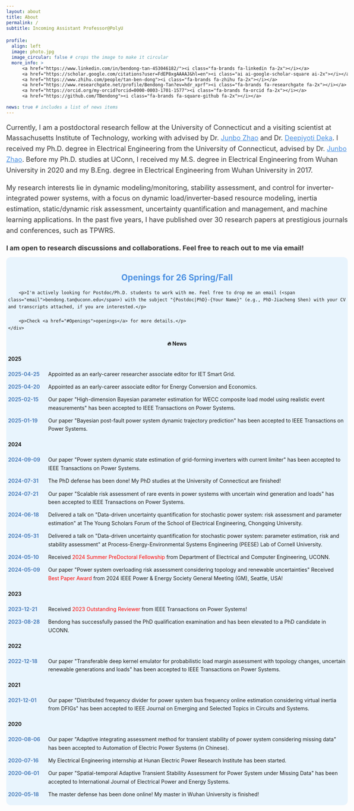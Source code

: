 ```yaml
---
layout: about
title: About
permalink: /
subtitle: Incoming Assistant Professor@PolyU

profile:
  align: left
  image: photo.jpg
  image_circular: false # crops the image to make it circular
  more_info: >
      <a href="https://www.linkedin.com/in/bendong-tan-453046182/"><i class="fa-brands fa-linkedin fa-2x"></i></a>
      <a href="https://scholar.google.com/citations?user=FdEP8xgAAAAJ&hl=en"><i class="ai ai-google-scholar-square ai-2x"></i></a>
      <a href="https://www.zhihu.com/people/tan-ben-dong"><i class="fa-brands fa-zhihu fa-2x"></i></a>
      <a href="https://www.researchgate.net/profile/Bendong-Tan?ev=hdr_xprf"><i class="fa-brands fa-researchgate fa-2x"></i></a>
      <a href="https://orcid.org/my-orcid?orcid=0000-0003-1701-1577"><i class="fa-brands fa-orcid fa-2x"></i></a>
      <a href="https://github.com/TBendong"><i class="fa-brands fa-square-github fa-2x"></i></a>
      
news: true # includes a list of news items
---
```


Currently, I am a postdoctoral research fellow at the University of Connecticut and a visiting scientist at Massachusetts Institute of Technology, working with advised by Dr. [Junbo Zhao](https://engineering.dartmouth.edu/community/faculty/junbo-zhao) and Dr. [Deepjyoti Deka](https://energy.mit.edu/profile/deepjyoti-deka/). I received my Ph.D. degree in Electrical Engineering from the University of Connecticut, advised by Dr. [Junbo Zhao](https://engineering.dartmouth.edu/community/faculty/junbo-zhao). Before my Ph.D. studies at UConn, I received my M.S. degree in Electrical Engineering from Wuhan University in 2020 and my B.Eng. degree in Electrical Engineering from Wuhan University in 2017.

My research interests lie in dynamic modeling/monitoring, stability assessment, and control for inverter-integrated power systems, with a focus on dynamic load/inverter-based resource modeling, inertia estimation, static/dynamic risk assessment, uncertainty quantification and management, and machine learning applications. In the past five years, I have published over 30 research papers at prestigious journals and conferences, such as TPWRS. 

<strong>I am open to research discussions and collaborations. Feel free to reach out to me via email!</strong>

<html>
<head>
    <meta charset="UTF-8">
    <meta name="viewport" content="width=device-width, initial-scale=1.0">
    <title>I'm actively looking for Ph.D./MPhil/RA students</title>
    <style>
        body {
            margin: 50px auto;
            max-width: 800px;
            padding: 20px;
        }
        .card {
            background: #e8f4fd;
            border-radius: 12px;
            padding: 5px;
            font-family: inherit;  /* 使用网页默认字体 */
        }
        .card-title {
            color: #4a90e2;
            font-size: 1.6em;
            margin-bottom: 5px;
            font-weight: bold;
            text-align: center;
        }
        p {
            font-size: 18px;
            line-height: 1.6;
            color: #333;
            margin-bottom: 10px;
        }
        .email {
            color: #333;  /* 继承默认字体 */
        }
        a {
            color: #4a90e2;
        }
    </style>
</head>
<body>
    <div class="card">
        <h4 class="card-title">Openings for 26 Spring/Fall</h4>
        
        <p>I'm actively looking for Postdoc/Ph.D. students to work with me. Feel free to drop me an email (<span class="email">bendong.tan@uconn.edu</span>) with the subject "{Postdoc|PhD}-{Your Name}" (e.g., PhD-Jiacheng Shen) with your CV and transcripts attached, if you are interested.</p>
        
        <p>Check <a href="#Openings">openings</a> for more details.</p>
    </div>
</body>
</html>




<html>
<head>
  <style>
    body {
      line-height: 1.6;
      margin: 20px;
      max-width: 1200px; /* Adjust the width to make it more spacious */
      margin-left: auto;
      margin-right: auto;
    }
    h2 {
      color: #333;
      border-bottom: 2px solid #4F81BD;
      padding-bottom: 5px;
      margin-top: 25px;
    }
    .timeline-entry {
      display: flex;
      gap: 8px;
      margin-bottom: 12px;
    }
    .date {
      color: #4F81BD;
      min-width: 100px;
      font-weight: bold;
    }
    .content {
      flex: 1;
    }
    .award {
      color: red;
    }
  </style>
</head>
<body>


<h4 style="text-align: center; font-weight: bold; line-height: 1.5; margin-top: 1.5em;">🔥 News</h4>



<h4>2025</h4>
<div class="timeline-entry">
  <span class="date">2025-04-25</span>
  <span class="content">Appointed as an early-career researcher associate editor for IET Smart Grid.</span>
</div>
<div class="timeline-entry">
  <span class="date">2025-04-20</span>
  <span class="content">Appointed as an early-career associate editor for Energy Conversion and Economics.</span>
</div>
<div class="timeline-entry">
  <span class="date">2025-02-15</span>
  <span class="content">Our paper "High-dimension Bayesian parameter estimation for WECC composite load model using realistic event measurements" has been accepted to IEEE Transactions on Power Systems.</span>
</div>
<div class="timeline-entry">
  <span class="date">2025-01-19</span>
  <span class="content">Our paper "Bayesian post-fault power system dynamic trajectory prediction" has been accepted to IEEE Transactions on Power Systems.</span>
</div>

<h4>2024</h4>
<div class="timeline-entry">
  <span class="date">2024-09-09</span>
  <span class="content">Our paper "Power system dynamic state estimation of grid-forming inverters with current limiter" has been accepted to IEEE Transactions on Power Systems.</span>
</div>
<div class="timeline-entry">
  <span class="date">2024-07-31</span>
  <span class="content">The PhD defense has been done! My PhD studies at the University of Connecticut are finished!</span>
</div>
<div class="timeline-entry">
  <span class="date">2024-07-21</span>
  <span class="content">Our paper "Scalable risk assessment of rare events in power systems with uncertain wind generation and loads" has been accepted to IEEE Transactions on Power Systems.</span>
</div>
<div class="timeline-entry">
  <span class="date">2024-06-18</span>
  <span class="content">Delivered a talk on "Data-driven uncertainty quantification for stochastic power system: risk assessment and parameter estimation" at The Young Scholars Forum of the School of Electrical Engineering, Chongqing University.</span>
</div>
<div class="timeline-entry">
  <span class="date">2024-05-31</span>
  <span class="content">Delivered a talk on "Data-driven uncertainty quantification for stochastic power system: parameter estimation, risk and stability assessment" at Process-Energy-Environmental Systems Engineering (PEESE) Lab of Cornell University.</span>
</div>
<div class="timeline-entry">
  <span class="date">2024-05-10</span>
  <span class="content">Received <span class="award">2024 Summer PreDoctoral Fellowship</span> from Department of Electrical and Computer Engineering, UCONN.</span>
</div>
<div class="timeline-entry">
  <span class="date">2024-05-09</span>
  <span class="content">Our paper "Power system overloading risk assessment considering topology and renewable uncertainties" Received <span class="award">Best Paper Award</span> from 2024 IEEE Power & Energy Society General Meeting (GM), Seattle, USA!</span>
</div>

<h4>2023</h4>
<div class="timeline-entry">
  <span class="date">2023-12-21</span>
  <span class="content">Received <span class="award">2023 Outstanding Reviewer</span> from IEEE Transactions on Power Systems!</span>
</div>
<div class="timeline-entry">
  <span class="date">2023-08-28</span>
  <span class="content">Bendong has successfully passed the PhD qualification examination and has been elevated to a PhD candidate in UCONN.</span>
</div>

<h4>2022</h4>
<div class="timeline-entry">
  <span class="date">2022-12-18</span>
  <span class="content">Our paper "Transferable deep kernel emulator for probabilistic load margin assessment with topology changes, uncertain renewable generations and loads" has been accepted to IEEE Transactions on Power Systems.</span>
</div>

<h4>2021</h4>
<div class="timeline-entry">
  <span class="date">2021-12-01</span>
  <span class="content">Our paper "Distributed frequency divider for power system bus frequency online estimation considering virtual inertia from DFIGs" has been accepted to IEEE Journal on Emerging and Selected Topics in Circuits and Systems.</span>
</div>

<h4>2020</h4>
<div class="timeline-entry">
  <span class="date">2020-08-06</span>
  <span class="content">Our paper "Adaptive integrating assessment method for transient stability of power system considering missing data" has been accepted to Automation of Electric Power Systems (in Chinese).</span>
</div>
<div class="timeline-entry">
  <span class="date">2020-07-16</span>
  <span class="content">My Electrical Engineering internship at Hunan Electric Power Research Institute has been started.</span>
</div>
<div class="timeline-entry">
  <span class="date">2020-06-01</span>
  <span class="content">Our paper "Spatial-temporal Adaptive Transient Stability Assessment for Power System under Missing Data" has been accepted to International Journal of Electrical Power and Energy Systems.</span>
</div>

<div class="timeline-entry">
  <span class="date">2020-05-18</span>
  <span class="content">The master defense has been done online! My master in Wuhan University is finished!</span>
</div>

